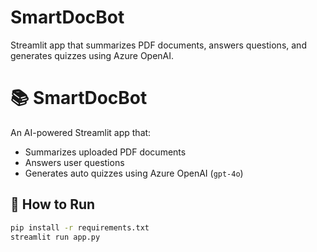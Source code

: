 # SmartDocBot
Streamlit app that summarizes PDF documents, answers questions, and generates quizzes using Azure OpenAI.
# 📚 SmartDocBot

An AI-powered Streamlit app that:

- Summarizes uploaded PDF documents
- Answers user questions
- Generates auto quizzes using Azure OpenAI (`gpt-4o`)

## 🚀 How to Run

```bash
pip install -r requirements.txt
streamlit run app.py
